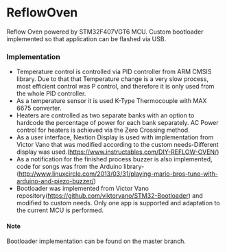 # ReflowOven
Reflow Oven powered by STM32F407VGT6 MCU. Custom bootloader implemented so that application can be flashed via USB. 
### Implementation 
- Temperature control is controlled via PID controller from ARM CMSIS library. Due to that that Temperature change is a very slow process, most efficient control was P control, and therefore it is only used from the whole PID controller.
-  As a temperature sensor it is used K-Type Thermocouple with MAX 6675 converter. 
-  Heaters are controlled as two separate banks with an option to hardcode the percentage of power for each bank separately. AC Power control for heaters is achieved via the Zero Crossing method.
-  As a user interface, Nextion Display is used with implementation from Victor Vano that was modified according to the custom needs-Different display was used.(https://www.instructables.com/DIY-REFLOW-OVEN/)
-   As a notification for the finished process buzzer is also implemented, code for songs was from the Arduino library- (http://www.linuxcircle.com/2013/03/31/playing-mario-bros-tune-with-arduino-and-piezo-buzzer/)
-   Bootloader was implemented from Victor Vano repository(https://github.com/viktorvano/STM32-Bootloader) and modified to custom needs. Only one app is supported and adaptation to the current MCU is performed. 

#### Note 
Bootloader implementation can be found on the master branch. 
